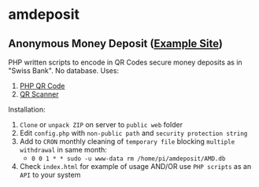 # amdeposit
## Anonymous Money Deposit ([Example Site](https://zygtech.pl/amdeposit/))

PHP written scripts to encode in QR Codes secure money deposits as in "Swiss Bank". No database. Uses:

1. [PHP QR Code](http://phpqrcode.sourceforge.net/)
2. [QR Scanner](https://nimiq.github.io/qr-scanner/)

Installation:
1. `Clone` or `unpack ZIP` on server to `public web` folder
2. Edit `config.php` with `non-public path` and `security protection string`
3. Add to `CRON` monthly cleaning of `temporary file` blocking `multiple withdrawal` in same month:
    + `0 0 1 * * sudo -u www-data rm /home/pi/amdeposit/AMD.db`
4. Check `index.html` for example of usage AND/OR use `PHP scripts` as an `API` to your system
